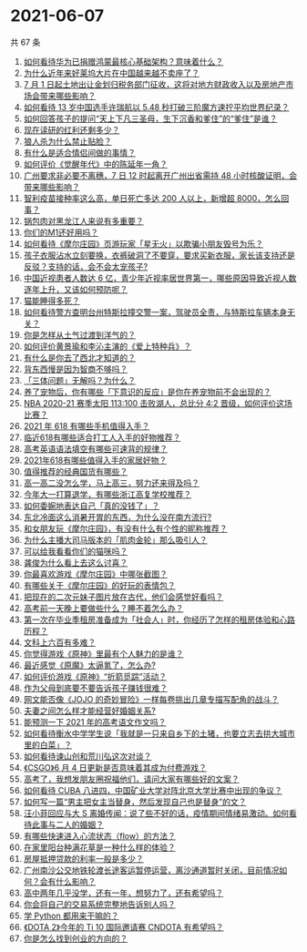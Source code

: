 # 2021-06-07

共 67 条

<!-- BEGIN -->
<!-- 最后更新时间 Mon Jun 07 2021 02:09:47 GMT+0800 (China Standard Time) -->

1. [如何看待华为已捐赠鸿蒙最核心基础架构？意味着什么？](https://www.zhihu.com/question/462892378)
2. [为什么近年来好莱坞大片在中国越来越不卖座了？](https://www.zhihu.com/question/268982964)
3. [7 月 1
   日起土地出让金划归税务部门征收，这将对地方财政收入以及房地产市场会带来哪些影响？](https://www.zhihu.com/question/463323805)
4. [如何看待 13 岁中国选手许瑞航以 5.48
   秒打破三阶魔方速拧平均世界纪录？](https://www.zhihu.com/question/463234557)
5. [如何回答孩子的提问“天上下凡三圣母，生下沉香和爹住”的“爹住”是谁？](https://www.zhihu.com/question/462277776)
6. [现在读研的红利还剩多少？](https://www.zhihu.com/question/456374240)
7. [狼人杀为什么禁止贴脸？](https://www.zhihu.com/question/462970840)
8. [有什么是适合情侣间做的事情？](https://www.zhihu.com/question/23415480)
9. [如何评价《觉醒年代》中的陈延年一角？](https://www.zhihu.com/question/447307733)
10. [广州要求非必要不离穗，7 日 12 时起离开广州出省需持 48
    小时核酸证明，会带来哪些影响？](https://www.zhihu.com/question/463430613)
11. [智利疫苗接种率这么高，单日死亡多达 200 人以上，新增超
    8000，怎么回事？](https://www.zhihu.com/question/463115629)
12. [锅包肉对黑龙江人来说有多重要？](https://www.zhihu.com/question/462784342)
13. [你们的M1还好用吗？](https://www.zhihu.com/question/447835410)
14. [如何看待《摩尔庄园》页游玩家「星无火」以欺骗小朋友毁号为乐？](https://www.zhihu.com/question/462737028)
15. [孩子衣服沾水立刻要换，衣裤破洞了不要穿，要求买新衣服，家长该支持还是反驳？支持的话，会不会太宠孩子?](https://www.zhihu.com/question/459542600)
16. [中国近视患者人数达 6
    亿，青少年近视率居世界第一，哪些原因导致近视人数逐年上升，又该如何预防呢？](https://www.zhihu.com/question/463403309)
17. [猫能睡得多死？](https://www.zhihu.com/question/462536806)
18. [如何看待警方查明台州特斯拉撞交警一案，驾驶员全责，与特斯拉车辆本身无关？](https://www.zhihu.com/question/463484326)
19. [你是怎样从土气过渡到洋气的？](https://www.zhihu.com/question/267705489)
20. [如何评价黄景瑜和李沁主演的《爱上特种兵》？](https://www.zhihu.com/question/462601125)
21. [有什么是你去了西北才知道的？](https://www.zhihu.com/question/403884771)
22. [背东西慢是因为智商不够吗？](https://www.zhihu.com/question/438891976)
23. [「三体问题」无解吗？为什么？](https://www.zhihu.com/question/30311577)
24. [养了宠物后，你有哪些「下意识的反应」是你在养宠物前不会出现的？](https://www.zhihu.com/question/461963889)
25. [NBA 2020-21 赛季太阳 113:100 击败湖人，总比分 4:2
    晋级，如何评价这场比赛？](https://www.zhihu.com/question/463061695)
26. [2021 年 618 有哪些手机值得入手？](https://www.zhihu.com/question/457255298)
27. [临近618有哪些适合打工人入手的好物推荐？](https://www.zhihu.com/question/462987243)
28. [高考英语语法填空有哪些可速背的规律？](https://www.zhihu.com/question/20972652)
29. [2021年618有哪些值得入手的家居好物？](https://www.zhihu.com/question/460447642)
30. [值得推荐的经典国货有哪些？](https://www.zhihu.com/question/37389860)
31. [高一高二没怎么学，马上高三，努力还来得及吗？](https://www.zhihu.com/question/461313503)
32. [今年大一打算退学，有哪些浙江高复学校推荐？](https://www.zhihu.com/question/58522765)
33. [如何委婉地表达自己「真的没钱了」？](https://www.zhihu.com/question/462984155)
34. [东北冷面这么消暑开胃的东西，为什么没在南方流行?](https://www.zhihu.com/question/462700732)
35. [和女朋友玩《摩尔庄园》，有没有什么有个性的昵称推荐？](https://www.zhihu.com/question/462814720)
36. [为什么主播大司马版本的「肌肉金轮」那么吸引人？](https://www.zhihu.com/question/461688762)
37. [可以给我看看你们的猫咪吗？](https://www.zhihu.com/question/462824843)
38. [龚俊为什么看上去这么讨喜？](https://www.zhihu.com/question/456646250)
39. [你最喜欢游戏《摩尔庄园》中哪张截图？](https://www.zhihu.com/question/462564850)
40. [有哪些关于《摩尔庄园》的好玩的表情包？](https://www.zhihu.com/question/462564869)
41. [把现在的二次元妹子图片放在古代，他们会感觉好看吗？](https://www.zhihu.com/question/462903907)
42. [高考前一天晚上要做些什么？睡不着怎么办？](https://www.zhihu.com/question/458722775)
43. [第一次在毕业季租房准备成为「社会人」时，你经历了怎样的租房体验和心路历程？](https://www.zhihu.com/question/461693068)
44. [文科上六百有多难？](https://www.zhihu.com/question/350905229)
45. [你觉得游戏《原神》里最有个人魅力的是谁？](https://www.zhihu.com/question/462388527)
46. [最近感觉《原魔》太逼氪了，怎么办?](https://www.zhihu.com/question/463036805)
47. [如何评价游戏《原神》“折箭觅踪”活动？](https://www.zhihu.com/question/461653474)
48. [作为父母到底要不要告诉孩子赚钱很难？](https://www.zhihu.com/question/461239979)
49. [网文能否像《JOJO
    的奇妙冒险》一样每卷挑出几章专描写配角的战斗？](https://www.zhihu.com/question/463065863)
50. [夫妻之间怎么样才能经营好婚姻关系?](https://www.zhihu.com/question/349031552)
51. [能预测一下 2021 年的高考语文作文吗？](https://www.zhihu.com/question/451864903)
52. [如何看待衡水中学学生说「我就是一只来自乡下的土猪，也要立志去拱大城市里的白菜」？](https://www.zhihu.com/question/462345321)
53. [如何看待谏山创和荒川弘这次对谈？](https://www.zhihu.com/question/463257259)
54. [《CSGO》6 月 4 日更新是否意味着其成为付费游戏？](https://www.zhihu.com/question/463103636)
55. [高考了，我想发朋友圈祝福他们，请问大家有哪些好的文案？](https://www.zhihu.com/question/405298026)
56. [如何看待 CUBA
    八进四，中国矿业大学对阵北京大学比赛中出现的争议？](https://www.zhihu.com/question/463306896)
57. [如何写一篇“男主把女主当替身，然后发现自己也是替身”的文？](https://www.zhihu.com/question/437395484)
58. [汪小菲回应与大 S
    离婚传闻：说了些不好的话，疫情期间情绪易激动。如何看待此事与二人的婚姻？](https://www.zhihu.com/question/463252497)
59. [有哪些快速进入心流状态（flow）的方法？](https://www.zhihu.com/question/20992764)
60. [在家里阳台种满花草是一种什么样的体验？](https://www.zhihu.com/question/461296029)
61. [房屋抵押贷款的利率一般是多少？](https://www.zhihu.com/question/387069469)
62. [广州南沙公交地铁轮渡长途客运暂停运营，离沙通道暂时关闭，目前情况如何？会有什么影响？](https://www.zhihu.com/question/463278387)
63. [高中两年几乎没学，还有一年，想努力了，还有希望吗？](https://www.zhihu.com/question/462084525)
64. [你会将自己的交易系统完整地告诉别人吗？](https://www.zhihu.com/question/462350634)
65. [学 Python 都用来干嘛的？](https://www.zhihu.com/question/34098079)
66. [《DOTA 2》今年的 Ti 10 国际邀请赛 CNDOTA
    有希望吗？](https://www.zhihu.com/question/459216552)
67. [你是怎么找到创业的方向的？](https://www.zhihu.com/question/25857988)

<!-- END -->
